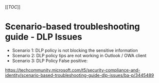 [[_TOC_]]

# Scenario-based troubleshooting guide - DLP Issues
* Scenario 1: DLP policy is not blocking the sensitive information
* Scenario 2: DLP policy tips are not working in Outlook / OWA client
* Scenario 3: DLP Policy False positive:

https://techcommunity.microsoft.com/t5/security-compliance-and-identity/scenario-based-troubleshooting-guide-dlp-issues/ba-p/3445489


